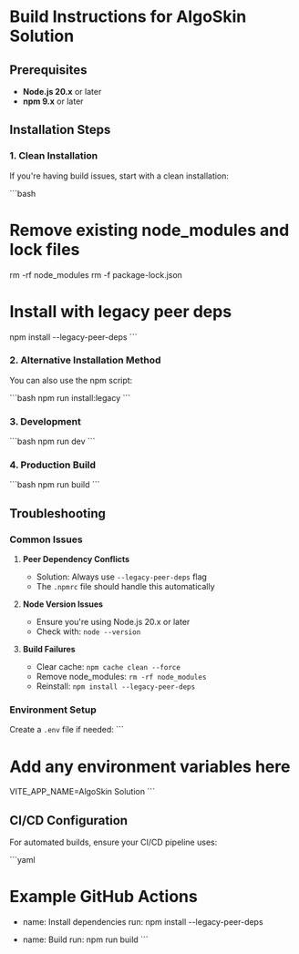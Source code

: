 # Build Instructions for AlgoSkin Solution

## Prerequisites

- **Node.js 20.x** or later
- **npm 9.x** or later

## Installation Steps

### 1. Clean Installation

If you're having build issues, start with a clean installation:

\`\`\`bash
# Remove existing node_modules and lock files
rm -rf node_modules
rm -f package-lock.json

# Install with legacy peer deps
npm install --legacy-peer-deps
\`\`\`

### 2. Alternative Installation Method

You can also use the npm script:

\`\`\`bash
npm run install:legacy
\`\`\`

### 3. Development

\`\`\`bash
npm run dev
\`\`\`

### 4. Production Build

\`\`\`bash
npm run build
\`\`\`

## Troubleshooting

### Common Issues

1. **Peer Dependency Conflicts**
   - Solution: Always use `--legacy-peer-deps` flag
   - The `.npmrc` file should handle this automatically

2. **Node Version Issues**
   - Ensure you're using Node.js 20.x or later
   - Check with: `node --version`

3. **Build Failures**
   - Clear cache: `npm cache clean --force`
   - Remove node_modules: `rm -rf node_modules`
   - Reinstall: `npm install --legacy-peer-deps`

### Environment Setup

Create a `.env` file if needed:
\`\`\`
# Add any environment variables here
VITE_APP_NAME=AlgoSkin Solution
\`\`\`

## CI/CD Configuration

For automated builds, ensure your CI/CD pipeline uses:

\`\`\`yaml
# Example GitHub Actions
- name: Install dependencies
  run: npm install --legacy-peer-deps

- name: Build
  run: npm run build
\`\`\`
